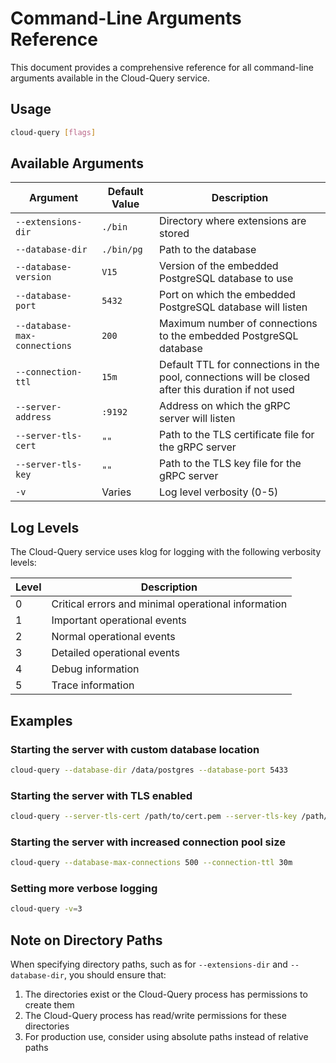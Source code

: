 # Command-Line Arguments Reference

This document provides a comprehensive reference for all command-line arguments available in the Cloud-Query service.

## Usage

```bash
cloud-query [flags]
```

## Available Arguments

| Argument | Default Value | Description |
|----------|---------------|-------------|
| `--extensions-dir` | `./bin` | Directory where extensions are stored |
| `--database-dir` | `./bin/pg` | Path to the database |
| `--database-version` | `V15` | Version of the embedded PostgreSQL database to use |
| `--database-port` | `5432` | Port on which the embedded PostgreSQL database will listen |
| `--database-max-connections` | `200` | Maximum number of connections to the embedded PostgreSQL database |
| `--connection-ttl` | `15m` | Default TTL for connections in the pool, connections will be closed after this duration if not used |
| `--server-address` | `:9192` | Address on which the gRPC server will listen |
| `--server-tls-cert` | `""` | Path to the TLS certificate file for the gRPC server |
| `--server-tls-key` | `""` | Path to the TLS key file for the gRPC server |
| `-v` | Varies | Log level verbosity (0-5) |

## Log Levels

The Cloud-Query service uses klog for logging with the following verbosity levels:

| Level | Description |
|-------|-------------|
| 0 | Critical errors and minimal operational information |
| 1 | Important operational events |
| 2 | Normal operational events |
| 3 | Detailed operational events |
| 4 | Debug information |
| 5 | Trace information |

## Examples

### Starting the server with custom database location

```bash
cloud-query --database-dir /data/postgres --database-port 5433
```

### Starting the server with TLS enabled

```bash
cloud-query --server-tls-cert /path/to/cert.pem --server-tls-key /path/to/key.pem
```

### Starting the server with increased connection pool size

```bash
cloud-query --database-max-connections 500 --connection-ttl 30m
```

### Setting more verbose logging

```bash
cloud-query -v=3
```

## Note on Directory Paths

When specifying directory paths, such as for `--extensions-dir` and `--database-dir`, you should ensure that:

1. The directories exist or the Cloud-Query process has permissions to create them
2. The Cloud-Query process has read/write permissions for these directories
3. For production use, consider using absolute paths instead of relative paths
